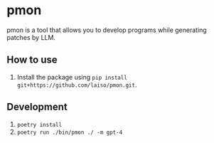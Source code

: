 # pmon

pmon is a tool that allows you to develop programs while generating patches by LLM.

## How to use
1. Install the package using `pip install git+https://github.com/laiso/pmon.git`.

## Development
1. `poetry install`
2. `poetry run ./bin/pmon ./ -m gpt-4`